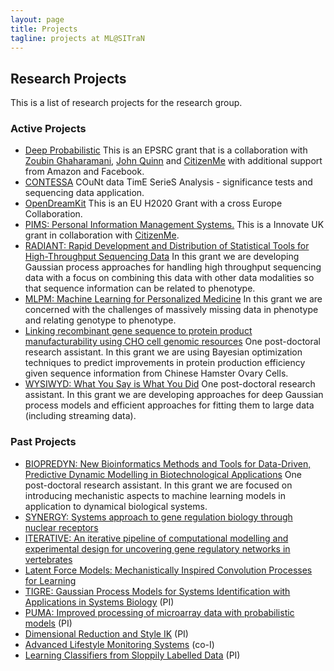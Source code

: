 ```yaml
---
layout: page
title: Projects
tagline: projects at ML@SITraN
---
```


Research Projects
-----------------

This is a list of research projects for the research group.

### Active Projects

- [Deep Probabilistic](./deep/) This is an EPSRC grant that is a collaboration with [Zoubin Ghaharamani](http://mlg.eng.cam.ac.uk/zoubin/), [John Quinn](http://air.ug/~jquinn/) and [CitizenMe](http://www.citizenme.com) with additional support from Amazon and Facebook. 
- [CONTESSA](./contessa/) COuNt data TimE SerieS Analysis - significance tests and sequencing data application.
- [OpenDreamKit](./opendreamkit/) This is an EU H2020 Grant with a cross Europe Collaboration.
- [PIMS: Personal Information Management Systems.](./pims/) This is a
    Innovate UK grant in collaboration with
    [CitizenMe](http://www.citizenme.com).
- [RADIANT: Rapid Development and Distribution of Statistical Tools
    for High-Throughput Sequencing Data](./radiant/) In this grant we
    are developing Gaussian process approaches for handling high
    throughput sequencing data with a focus on combining this data with
    other data modalities so that sequence information can be related
    to phenotype.
- [MLPM: Machine Learning for Personalized Medicine](./mlpm/) In this
    grant we are concerned with the challenges of massively missing data
    in phenotype and relating genotype to phenotype.
- [Linking recombinant gene sequence to protein product
    manufacturability using CHO cell genomic resources](./recombinant/)
    One post-doctoral research assistant. In this grant we are using
    Bayesian optimization techniques to predict improvements in protein
    production efficiency given sequence information from Chinese
    Hamster Ovary Cells.
- [WYSIWYD: What You Say is What You Did](./wysiwyd/) One
    post-doctoral research assistant. In this grant we are developing
    approaches for deep Gaussian process models and efficient approaches
    for fitting them to large data (including streaming data).

### Past Projects

- [BIOPREDYN: New Bioinformatics Methods and Tools for Data-Driven,
    Predictive Dynamic Modelling in Biotechnological
    Applications](./biopredyn/) One post-doctoral research assistant. In
    this grant we are focused on introducing mechanistic aspects to
    machine learning models in application to dynamical
    biological systems.
- [SYNERGY: Systems approach to gene regulation biology through
    nuclear receptors](./synergy/)
- [ITERATIVE: An iterative pipeline of computational modelling and experimental design for uncovering gene regulatory networks in vertebrates](./iterative/)
- [Latent Force Models: Mechanistically Inspired Convolution Processes
    for Learning](./mechanistic/)
- [TIGRE: Gaussian Process Models for Systems Identification with
    Applications in Systems Biology](./tigre/) (PI)
- [PUMA: Improved processing of microarray data with probabilistic
    models](./pipeline/) (PI)
- [Dimensional Reduction and Style IK](./motion/) (PI)
- [Advanced Lifestyle Monitoring Systems](./alms/) (co-I)
- [Learning Classifiers from Sloppily Labelled Data](./sloppy/) (PI)

